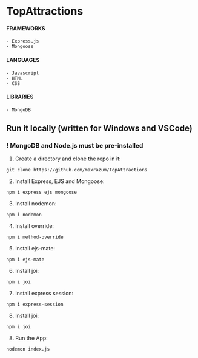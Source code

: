 # TopAttractions

#### FRAMEWORKS
    - Express.js
    - Mongoose

#### LANGUAGES
    - Javascript
    - HTML
    - CSS

#### LIBRARIES
    - MongoDB


## Run it locally (written for Windows and VSCode)
### ! MongoDB and Node.js must be pre-installed

1) Create a directory and clone the repo in it:
```
git clone https://github.com/maxrazum/TopAttractions
```
2) Install Express, EJS and Mongoose:
```
npm i express ejs mongoose
```
3) Install nodemon:
```
npm i nodemon
```
4) Install override:
```
npm i method-override
```
5) Install ejs-mate:
```
npm i ejs-mate
```
6) Install joi:
```
npm i joi
```
7) Install express session:
```
npm i express-session
```
8) Install joi:
```
npm i joi
```
8) Run the App:
```
nodemon index.js
```